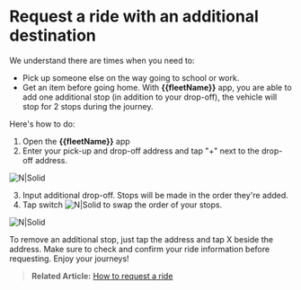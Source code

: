 <h1>Request a ride with an additional destination</h1>

We understand there are times when you need to:

- Pick up someone else on the way going to school or work.
- Get an item before going home.
With **{{fleetName}}** app, you are able to add one additional stop (in addition to your drop-off), the vehicle will stop for 2 stops during the journey.

<p>Here's how to do:</p>

1. Open the **{{fleetName}}** app 
2. Enter your pick-up and drop-off address and tap "+" next to the drop-off address.

![N|Solid](https://static-qup.s3.us-west-1.amazonaws.com/gif/extra-destination.png)

3. Input additional drop-off. Stops will be made in the order they're added. 
4. Tap switch ![N|Solid](https://static-qup.s3.us-west-1.amazonaws.com/gif/swap-icon.JPG) to swap the order of your stops. 

![N|Solid](https://static-qup.s3.us-west-1.amazonaws.com/gif/swap-destination.png)

To remove an additional stop, just tap the address and tap X beside the address.
Make sure to check and confirm your ride information before requesting. Enjoy your journeys!

> **Related Article:** <a href="#/customer-guide/how-to-request-a-ride">How to request a ride</a>